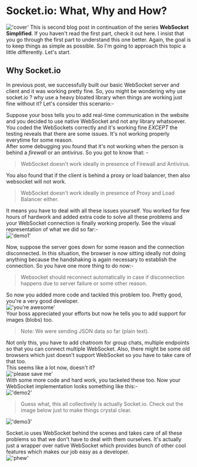 # Socket<span>.io: What, Why and How?
!['cover'](https://raw.githubusercontent.com/iamshadmirza/BlogsByShad/master/blogs/socketio-why-and-how/cover.jpg)
This is second blog post in continuation of the series **WebSocket Simplified**. If you haven't read the first part, check it out here. I insist that you go through the first part to understand this one better. Again, the goal is to keep things as simple as possible. So I'm going to approach this topic a little differently. Let's start.

## Why Socket<span>.io
In previous post, we successfully built our basic WebSocket server and client and it was working pretty fine. So, you might be wondering why use socket.io ? why use a heavy bloated library when things are working just fine without it? Let's consider this scenario:-  

Suppose your boss tells you to add real-time communication in the website and you decided to use native WebSocket and not any library whatsoever.  
You coded the WebSockets correctly and it's working fine *EXCEPT* the testing reveals that there are some issues. It's not working properly everytime for some reason.  
After some debugging you found that it's not working when the person is behind a *firewall* or an *antivirus*. So you got to know that: -
> WebSocket doesn't work ideally in presence of Firewall and Antivirus. 

You also found that if the client is behind a proxy or load balancer, then also websocket will not work.
>WebSocket doesn't work ideally in presence of Proxy and Load Balancer either. 

It means you have to deal with all these issues yourself. You worked for few hours of hardwork and added extra code to solve all these problems and your WebSocket connection is finally working properly. See the visual representation of what we did so far:-  
!['demo1'](https://raw.githubusercontent.com/iamshadmirza/BlogsByShad/master/blogs/socketio-why-and-how/demo1.jpg)

Now, suppose the server goes down for some reason and the connection disconnected. In this situation, the browser is now sitting ideally not doing anything because the handshaking is again necessary to establish the connection. So you have one more thing to do now:-
>Websocket should reconnect automatically in case if disconnection happens due to server failure or some other reason.

So now you added more code and tackled this problem too. Pretty good, you're a very good developer.  
!['you're awesome'](https://media.giphy.com/media/5C0b4tU550kNGRmJrU/giphy.gif)  
Your boss appreciated your efforts but now he tells you to add support for images (blobs) too.
>Note: We were sending JSON data so far (plain text).

Not only this, you have to add chatroom for group chats, multiple endpoints so that you can connect multiple WebSocket. Also, there might be some old browsers which just doesn't support WebSocket so you have to take care of that too.  
This seems like a lot now, doesn't it?  
!['please save me'](https://media.giphy.com/media/3o7TKEP6YngkCKFofC/giphy.gif)  
With some more code and hard work, you tackeled these too. Now your WebSocket implementation looks something like this:-  
!['demo2'](https://raw.githubusercontent.com/iamshadmirza/BlogsByShad/master/blogs/socketio-why-and-how/demo2.jpg)
>Guess what, this all collectively is actually Socket.io.  Check out the image below just to make things crystal clear.

!['demo3'](https://raw.githubusercontent.com/iamshadmirza/BlogsByShad/master/blogs/socketio-why-and-how/demo3.jpg)

Socket.io uses WebSocket behind the scenes and takes care of all these problems so that we don't have to deal with them ourselves. It's actually just a wrapper over native WebSocket which provides bunch of other cool features which makes our job easy as a developer.  
!['phew'](https://media.giphy.com/media/JMV7IKoqzxlrW/giphy.gif)

